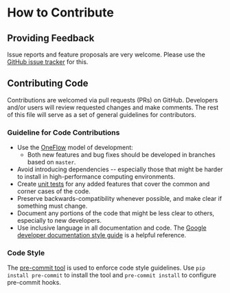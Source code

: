 # How to Contribute

## Providing Feedback

Issue reports and feature proposals are very welcome.
Please use the [GitHub issue tracker](https://github.com/cmelab/grits/issues/) for this.

## Contributing Code

Contributions are welcomed via pull requests (PRs) on GitHub. Developers and/or users will review requested changes and make comments. The rest of this file will serve as a set of general guidelines for contributors.

### Guideline for Code Contributions

* Use the [OneFlow](https://www.endoflineblog.com/oneflow-a-git-branching-model-and-workflow) model of development:
  - Both new features and bug fixes should be developed in branches based on `master`.
* Avoid introducing dependencies -- especially those that might be harder to install in high-performance computing environments.
* Create [unit tests](https://en.wikipedia.org/wiki/Unit_testing) for any added features that cover the common and corner cases of the code.
* Preserve backwards-compatibility whenever possible, and make clear if something must change.
* Document any portions of the code that might be less clear to others, especially to new developers.
* Use inclusive language in all documentation and code. The [Google developer documentation style guide](https://developers.google.com/style/inclusive-documentation) is a helpful reference.

### Code Style

The [pre-commit tool](https://pre-commit.com/) is used to enforce code style guidelines. Use `pip install pre-commit` to install the tool and `pre-commit install` to configure pre-commit hooks.
